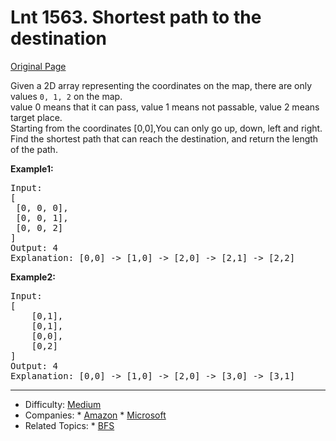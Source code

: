 # Lnt 1563. Shortest path to the destination   
[Original Page](https://www.lintcode.com/problem/shortest-path-to-the-destination/description?_from=ladder&&fromId=88)  

Given a 2D array representing the coordinates on the map, there are only values `0, 1, 2` on the map.   
value 0 means that it can pass, value 1 means not passable, value 2 means target place.   
Starting from the coordinates [0,0],You can only go up, down, left and right.  
Find the shortest path that can reach the destination, and return the length of the path.  

**Example1:**    
<pre>
Input:
[
 [0, 0, 0],
 [0, 0, 1],
 [0, 0, 2]
]
Output: 4
Explanation: [0,0] -> [1,0] -> [2,0] -> [2,1] -> [2,2]
</pre>
  
**Example2:**   
<pre>
Input:
[
    [0,1],
    [0,1],
    [0,0],
    [0,2]
]
Output: 4
Explanation: [0,0] -> [1,0] -> [2,0] -> [3,0] -> [3,1]
</pre>
  
---  

* Difficulty: [Medium](https://leetcode.com/problemset/all/?difficulty=Midium)
* Companies: * [Amazon](https://leetcode.com/company/amazon/) * [Microsoft](https://leetcode.com/company/microsoft/)
* Related Topics: * [BFS](https://leetcode.com/tag/breadth-first-search/) 